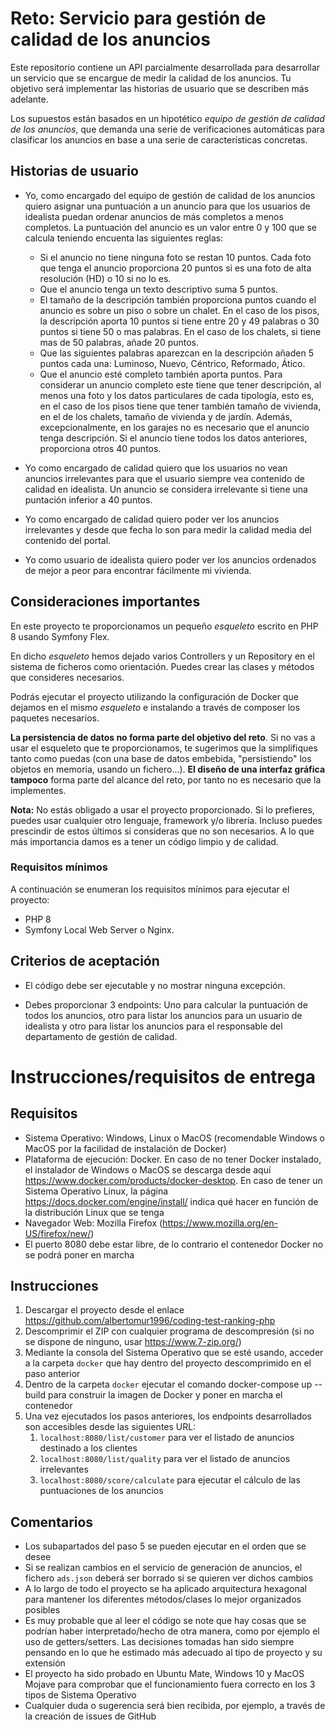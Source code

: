 # Reto: Servicio para gestión de calidad de los anuncios

Este repositorio contiene un API parcialmente desarrollada para desarrollar un servicio que se encargue de medir la calidad de los anuncios. Tu objetivo será implementar las historias de usuario que se describen más adelante.

Los supuestos están basados en un hipotético *equipo de gestión de calidad de los anuncios*, que demanda una serie de verificaciones automáticas para clasificar los anuncios en base a una serie de características concretas.

## Historias de usuario

* Yo, como encargado del equipo de gestión de calidad de los anuncios quiero asignar una puntuación a un anuncio para que los usuarios de idealista puedan ordenar anuncios de más completos a menos completos. La puntuación del anuncio es un valor entre 0 y 100 que se calcula teniendo encuenta las siguientes reglas:
  * Si el anuncio no tiene ninguna foto se restan 10 puntos. Cada foto que tenga el anuncio proporciona 20 puntos si es una foto de alta resolución (HD) o 10 si no lo es.
  * Que el anuncio tenga un texto descriptivo suma 5 puntos.
  * El tamaño de la descripción también proporciona puntos cuando el anuncio es sobre un piso o sobre un chalet. En el caso de los pisos, la descripción aporta 10 puntos si tiene entre 20 y 49 palabras o 30 puntos si tiene 50 o mas palabras. En el caso de los chalets, si tiene mas de 50 palabras, añade 20 puntos.
  * Que las siguientes palabras aparezcan en la descripción añaden 5 puntos cada una: Luminoso, Nuevo, Céntrico, Reformado, Ático.
  * Que el anuncio esté completo también aporta puntos. Para considerar un anuncio completo este tiene que tener descripción, al menos una foto y los datos particulares de cada tipología, esto es, en el caso de los pisos tiene que tener también tamaño de vivienda, en el de los chalets, tamaño de vivienda y de jardín. Además, excepcionalmente, en los garajes no es necesario que el anuncio tenga descripción. Si el anuncio tiene todos los datos anteriores, proporciona otros 40 puntos.

* Yo como encargado de calidad quiero que los usuarios no vean anuncios irrelevantes para que el usuario siempre vea contenido de calidad en idealista. Un anuncio se considera irrelevante si tiene una puntación inferior a 40 puntos.

* Yo como encargado de calidad quiero poder ver los anuncios irrelevantes y desde que fecha lo son para medir la calidad media del contenido del portal.

* Yo como usuario de idealista quiero poder ver los anuncios ordenados de mejor a peor para encontrar fácilmente mi vivienda.

## Consideraciones importantes

En este proyecto te proporcionamos un pequeño *esqueleto* escrito en PHP 8 usando Symfony Flex.

En dicho *esqueleto* hemos dejado varios Controllers y un Repository en el sistema de ficheros como orientación. Puedes crear las clases y métodos que consideres necesarios.

Podrás ejecutar el proyecto utilizando la configuración de Docker que dejamos en el mismo *esqueleto* e instalando a través de composer los paquetes necesarios.

**La persistencia de datos no forma parte del objetivo del reto**. Si no vas a usar el esqueleto que te proporcionamos, te sugerimos que la simplifiques tanto como puedas (con una base de datos embebida, "persistiendo" los objetos en memoria, usando un fichero...). **El diseño de una interfaz gráfica tampoco** forma parte del alcance del reto, por tanto no es necesario que la implementes.

**Nota:** No estás obligado a usar el proyecto proporcionado. Si lo prefieres, puedes usar cualquier otro lenguaje, framework y/o librería. Incluso puedes prescindir de estos últimos si consideras que no son necesarios. A lo que más importancia damos es a tener un código limpio y de calidad.

### Requisitos mínimos

A continuación se enumeran los requisitos mínimos para ejecutar el proyecto:

* PHP 8
* Symfony Local Web Server o Nginx.

## Criterios de aceptación

* El código debe ser ejecutable y no mostrar ninguna excepción.

* Debes proporcionar 3 endpoints: Uno para calcular la puntuación de todos los anuncios, otro para listar los anuncios para un usuario de idealista y otro para listar los anuncios para el responsable del departamento de gestión de calidad.

# Instrucciones/requisitos de entrega

## Requisitos

* Sistema Operativo: Windows, Linux o MacOS (recomendable Windows o MacOS por la facilidad de instalación de Docker)
* Plataforma de ejecución: Docker. En caso de no tener Docker instalado, el instalador de Windows o MacOS se descarga desde aquí https://www.docker.com/products/docker-desktop. En caso de tener un Sistema Operativo Linux, la página https://docs.docker.com/engine/install/ indica qué hacer en función de la distribución Linux que se tenga
* Navegador Web: Mozilla Firefox (https://www.mozilla.org/en-US/firefox/new/)
* El puerto 8080 debe estar libre, de lo contrario el contenedor Docker no se podrá poner en marcha

## Instrucciones

1. Descargar el proyecto desde el enlace https://github.com/albertomur1996/coding-test-ranking-php
2. Descomprimir el ZIP con cualquier programa de descompresión (si no se dispone de ninguno, usar https://www.7-zip.org/)
3. Mediante la consola del Sistema Operativo que se esté usando, acceder a la carpeta `docker` que hay dentro del proyecto descomprimido en el paso anterior
4. Dentro de la carpeta `docker` ejecutar el comando docker-compose up --build para construir la imagen de Docker y poner en marcha el contenedor
5. Una vez ejecutados los pasos anteriores, los endpoints desarrollados son accesibles desde las siguientes URL:
   1. `localhost:8080/list/customer` para ver el listado de anuncios destinado a los clientes
   2. `localhost:8080/list/quality` para ver el listado de anuncios irrelevantes
   3. `localhost:8080/score/calculate` para ejecutar el cálculo de las puntuaciones de los anuncios

## Comentarios

* Los subapartados del paso 5 se pueden ejecutar en el orden que se desee
* Si se realizan cambios en el servicio de generación de anuncios, el fichero `ads.json` deberá ser borrado si se quieren ver dichos cambios
* A lo largo de todo el proyecto se ha aplicado arquitectura hexagonal para mantener los diferentes métodos/clases lo mejor organizados posibles
* Es muy probable que al leer el código se note que hay cosas que se podrían haber interpretado/hecho de otra manera, como por ejemplo el uso de getters/setters. Las decisiones tomadas han sido siempre pensando en lo que he estimado más adecuado al tipo de proyecto y su extensión
* El proyecto ha sido probado en Ubuntu Mate, Windows 10 y MacOS Mojave para comprobar que el funcionamiento fuera correcto en los 3 tipos de Sistema Operativo
* Cualquier duda o sugerencia será bien recibida, por ejemplo, a través de la creación de issues de GitHub